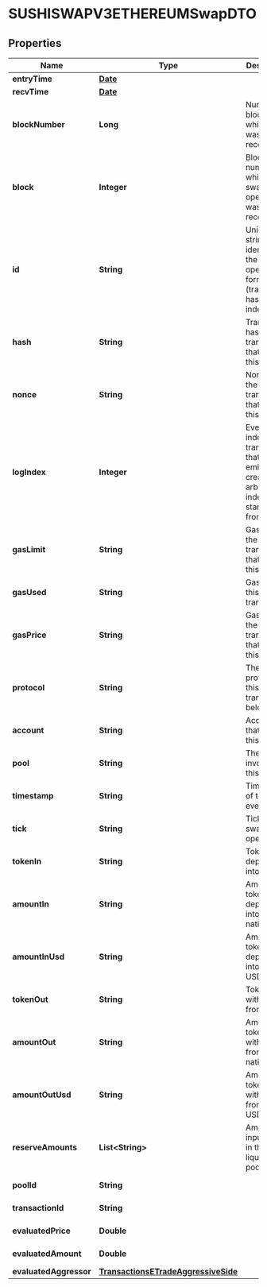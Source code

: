 

# SUSHISWAPV3ETHEREUMSwapDTO

## Properties

Name | Type | Description | Notes
------------ | ------------- | ------------- | -------------
**entryTime** | [**Date**](Date.md) |  |  [optional]
**recvTime** | [**Date**](Date.md) |  |  [optional]
**blockNumber** | **Long** | Number of block in which entity was recorded. |  [optional]
**block** | **Integer** | Block number in which the swap operation was recorded. |  [optional]
**id** | **String** | Unique string identifier of the swap operation, format: (transaction hash)-(log index). |  [optional]
**hash** | **String** | Transaction hash of the transaction that emitted this event. |  [optional]
**nonce** | **String** | Nonce of the transaction that emitted this event. |  [optional]
**logIndex** | **Integer** | Event log index. For transactions that don&#39;t emit event, create arbitrary index starting from 0. |  [optional]
**gasLimit** | **String** | Gas limit of the transaction that emitted this event. |  [optional]
**gasUsed** | **String** | Gas used in this transaction. |  [optional]
**gasPrice** | **String** | Gas price of the transaction that emitted this event. |  [optional]
**protocol** | **String** | The protocol this transaction belongs to. |  [optional]
**account** | **String** | Account that emitted this event. |  [optional]
**pool** | **String** | The pool involving this event. |  [optional]
**timestamp** | **String** | Timestamp of this event. |  [optional]
**tick** | **String** | Tick of the swap operation. |  [optional]
**tokenIn** | **String** | Token deposited into pool. |  [optional]
**amountIn** | **String** | Amount of token deposited into pool in native units. |  [optional]
**amountInUsd** | **String** | Amount of token deposited into pool in USD. |  [optional]
**tokenOut** | **String** | Token withdrawn from pool. |  [optional]
**amountOut** | **String** | Amount of token withdrawn from pool in native units. |  [optional]
**amountOutUsd** | **String** | Amount of token withdrawn from pool in USD. |  [optional]
**reserveAmounts** | **List&lt;String&gt;** | Amount of input tokens in the liquidity pool. |  [optional]
**poolId** | **String** |  |  [optional] [readonly]
**transactionId** | **String** |  |  [optional] [readonly]
**evaluatedPrice** | **Double** |  |  [optional] [readonly]
**evaluatedAmount** | **Double** |  |  [optional] [readonly]
**evaluatedAggressor** | [**TransactionsETradeAggressiveSide**](TransactionsETradeAggressiveSide.md) |  |  [optional]




